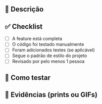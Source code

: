 ## 📌 Descrição

<!-- Descreva brevemente o que foi feito no PR -->

## ✅ Checklist

- [ ] A feature está completa
- [ ] O código foi testado manualmente
- [ ] Foram adicionados testes (se aplicável)
- [ ] Segue o padrão de estilo do projeto
- [ ] Revisado por pelo menos 1 pessoa

## 🧪 Como testar

<!-- Passos claros para validar a feature manualmente -->

## 📎 Evidências (prints ou GIFs)

<!-- Adicione imagens se for uma feature visual -->

